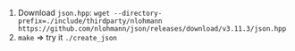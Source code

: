 

1. Download `json.hpp`: `wget --directory-prefix=./include/thirdparty/nlohmann https://github.com/nlohmann/json/releases/download/v3.11.3/json.hpp`
2. `make` => try it `./create_json`
